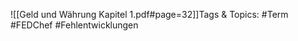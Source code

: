 
![[Geld und Währung Kapitel 1.pdf#page=32]]Tags & Topics:
   #Term
   #FEDChef
   #Fehlentwicklungen